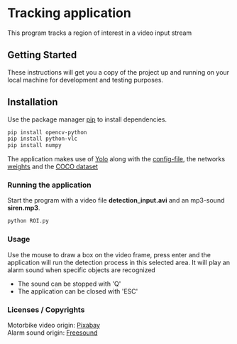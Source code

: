 # Tracking application

This program tracks a region of interest in a video input stream

## Getting Started

These instructions will get you a copy of the project up and running on your local machine for development and testing purposes. 

## Installation

Use the package manager [pip](https://pip.pypa.io/en/stable/) to install dependencies.

```bash
pip install opencv-python
pip install python-vlc
pip install numpy
```

The application makes use of [Yolo](https://pjreddie.com/darknet/yolo/) along with the [config-file](https://github.com/pjreddie/darknet/blob/master/cfg/yolov3.cfg), the networks [weights](https://pjreddie.com/media/files/yolov3.weights) and the [COCO dataset](http://cocodataset.org/#home)

### Running the application

Start the program with a video file __detection_input.avi__ and an mp3-sound __siren.mp3__.
```bash
python ROI.py
```

### Usage
Use the mouse to draw a box on the video frame, press enter and the application will run the detection process in this selected area.
It will play an alarm sound when specific objects are recognized
+ The sound can be stopped with 'Q'
+ The application can be closed with 'ESC'

### Licenses / Copyrights
Motorbike video origin: [Pixabay](https://pixabay.com/en/videos/scooters-traffic-street-motorcycle-5638/)<br>
Alarm sound origin: [Freesound](https://freesound.org/people/israra/sounds/434055/)
